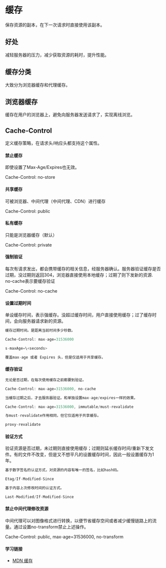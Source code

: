 # 缓存

保存资源的副本，在下一次请求时直接使用该副本。

## 好处

减轻服务器的压力，减少获取资源的耗时，提升性能。

## 缓存分类

大致分为浏览器缓存和代理缓存。

## 浏览器缓存

缓存在用户的浏览器上，避免向服务器发送请求了，实现离线浏览。

## Cache-Control

定义缓存策略，在请求头/响应头都支持这个属性。

#### 禁止缓存

即使设置了Max-Age/Expires也无效。

Cache-Control: no-store

#### 共享缓存

可被浏览器、中间代理（中间代理、CDN）进行缓存

Cache-Control: public

#### 私有缓存

只能是浏览器缓存（默认）

Cache-Control: private

#### 强制验证

每次有请求发出，都会携带缓存的相关信息，经服务器确认。服务器验证缓存是否过期，没过期则返回304，浏览器直接使用本地缓存；过期了则下发新的资源. no-cache表示要缓存验证

Cache-Control: no-cache

#### 设置过期时间

单设缓存时间，表示强缓存。没超过缓存时间，用户直接使用缓存；过了缓存时间，会向服务器请求新的资源。

``` js
缓存过期时间。是距离当前时间多少秒数。

Cache-Control: max-age=31536000
```

``` js
s-maxAge=\<seconds>

覆盖max-age 或者 Expires 头，但是仅适用于共享缓存。
```

#### 缓存验证

``` js
无论是否过期，在每次使用缓存之前都要到验证。

Cache-Control: max-age=31536000, no-cache
```

``` js
当缓存过期之后，才去服务器验证。和单独设置max-age/expires一样的效果。

Cache-Control: max-age=31536000, immutable/must-revalidate
```

``` js
与must-revalidate作用相同，但它仅适用于共享缓存。

proxy-revalidate
```

#### 验证方式

验证资源是否过期，未过期则直接使用缓存；过期则延长缓存时间/重新下发文件。有的文件不改变，但是又不想平凡的设置缓存时间，因此一般设置缓存为1年。

``` js
基于数字签名的认证方式，对资源的内容有唯一的签名，比如hash码。

Etag/If-Modified-Since
```

``` js
基于内容上次修改时间的认证方式。

Last-Modified/If-Modified-Since
```

#### 禁止中间代理修改资源

中间代理可以对图像格式进行转换，以便节省缓存空间或者减少缓慢链路上的流量。通过设置no-transform禁止上述操作。

Cache-Control: public, max-age=31536000, no-transform

#### 学习链接

- [MDN 缓存](https://developer.mozilla.org/zh-CN/docs/Web/HTTP/Caching_FAQ)
